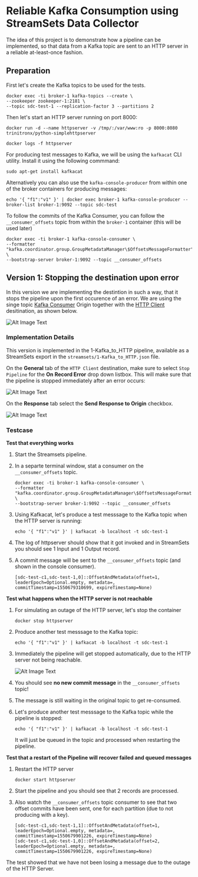 # Reliable Kafka Consumption using StreamSets Data Collector

The idea of this project is to demonstrate how a pipeline can be implemented, so that data from a Kafka topic are sent to an HTTP server in a reliable at-least-once fashion.  

## Preparation

First let's create the Kafka topics to be used for the tests.

```
docker exec -ti broker-1 kafka-topics --create \
--zookeeper zookeeper-1:2181 \
--topic sdc-test-1 --replication-factor 3 --partitions 2
```

Then let's start an HTTP server running on port 8000:

```
docker run -d --name httpserver -v /tmp/:/var/www:ro -p 8000:8080 trinitronx/python-simplehttpserver
```

```
docker logs -f httpserver
```

For producing test messages to Kafka, we will be using the `kafkacat` CLI utility. Install it using the following commmand:

```
sudo apt-get install kafkacat
```

Alternatively you can also use the `kafka-console-producer` from within one of the broker containers for producing messages:

```
echo '{ "f1":"v1" }' | docker exec broker-1 kafka-console-producer --broker-list broker-1:9092 --topic sdc-test
```

To follow the commits of the Kafka Consumer, you can follow the `__consumer_offsets` topic from within the `broker-1` container (this will be used later)

```
docker exec -ti broker-1 kafka-console-consumer \
--formatter "kafka.coordinator.group.GroupMetadataManager\$OffsetsMessageFormatter" \
--bootstrap-server broker-1:9092 --topic __consumer_offsets
```

## Version 1: Stopping the destination upon error

In this version we are implementing the destintion in such a way, that it stops the pipeline upon the first occurence of an error. We are using the singe topic [Kafka Consumer](https://streamsets.com/documentation/datacollector/3.7.2/help/datacollector/UserGuide/Origins/KConsumer.html) Origin together with the [HTTP Client](https://streamsets.com/documentation/datacollector/3.7.2/help/datacollector/UserGuide/Destinations/HTTPClient.html#concept_khl_sg5_lz) desitination, as shown below. 

![Alt Image Text](./images/kafka-to-http-1.png "Kafka to HTTP")

### Implementation Details

This version is implemented in the 1-Kafka_to_HTTP pipeline, available as a StreamSets export in the `streamsets/1-Kafka_to_HTTP.json` file. 

On the **General** tab of the `HTTP Client` destination, make sure to select `Stop Pipeline` for the **On Record Error** drop down listbox. This will make sure that the pipeline is stopped immediately after an error occurs:

![Alt Image Text](./images/http-client-general.png "Kafka to HTTP")

On the **Response** tab select the **Send Response to Origin** checkbox. 

![Alt Image Text](./images/http-client-response.png "Kafka to HTTP")

### Testcase

**Test that everything works**

1. Start the Streamsets pipeline.

2. In a separte terminal window, stat a consumer on the `__consumer_offsets` topic.

	```
	docker exec -ti broker-1 kafka-console-consumer \
	--formatter "kafka.coordinator.group.GroupMetadataManager\$OffsetsMessageFormatter" \
	--bootstrap-server broker-1:9092 --topic __consumer_offsets 
	```

3. Using Kafkacat, let's produce a test messsage to the Kafka topic when the HTTP server is running:

	```
	echo '{ "f1":"v1" }' | kafkacat -b localhost -t sdc-test-1
	```

4. The log of httpserver should show that it got invoked and in StreamSets you should see 1 Input and 1 Output record. 

5. A commit message will be sent to the `__consumer_offsets` topic (and shown in the console consumer).

	```
	[sdc-test-c1,sdc-test-1,0]::OffsetAndMetadata(offset=1, leaderEpoch=Optional.empty, metadata=, commitTimestamp=1550679310699, expireTimestamp=None)
	```

**Test what happens when the HTTP server is not reachable**

1. For simulating an outage of the HTTP server, let's stop the container

	```
	docker stop httpserver
	```

2. Produce another test messsage to the Kafka topic:

	```
	echo '{ "f1":"v1" }' | kafkacat -b localhost -t sdc-test-1
	```

3. Immediately the pipeline will get stopped automatically, due to the HTTP server not being reachable.
	
	![Alt Image Text](./images/kafka-to-http-1-error.png "Kafka to HTTP")
	
4. You should see **no new commit message** in the `__consumer_offsets` topic!

5. The message is still waiting in the original topic to get re-consumed.

6. Let's produce another test messsage to the Kafka topic while the pipeline is stopped:

	```
	echo '{ "f1":"v1" }' | kafkacat -b localhost -t sdc-test-1
	```

	It will just be queued in the topic and processed when restarting the pipeline.

**Test that a restart of the Pipeline will recover failed and queued messages**

1. Restart the HTTP server

	```
	docker start httpserver
	```

2. Start the pipeline and you should see that 2 records are processed.

3. Also watch the `__consumer_offsets` topic consumer to see that two offset commits have been sent, one for each partition (due to not producing with a key).  

	```
	[sdc-test-c1,sdc-test-1,1]::OffsetAndMetadata(offset=1, leaderEpoch=Optional.empty, metadata=, commitTimestamp=1550679901226, expireTimestamp=None)
	[sdc-test-c1,sdc-test-1,0]::OffsetAndMetadata(offset=2, leaderEpoch=Optional.empty, metadata=, commitTimestamp=1550679901226, expireTimestamp=None)
	```

The test showed that we have not been losing a message due to the outage of the HTTP Server. 	


